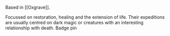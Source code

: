 Based in [[Oxgrave]].

Focussed on restoration, healing and the extension of life. Their expeditions are usually centred on dark magic or creatures with an interesting relationship with death. Badge pin
